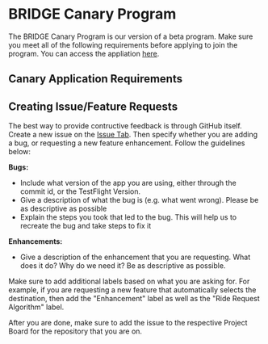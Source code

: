 # BRIDGE Canary Program

The BRIDGE Canary Program is our version of a beta program. Make sure you meet all of the following requirements before applying to join the program. You can access the appliation <a href="www.bridgeridesharing-app.firebaseio.com" target="_blank">here</a>.

## Canary Application Requirements



## Creating Issue/Feature Requests

The best way to provide contructive feedback is through GitHub itself. Create a new issue on the [Issue Tab](https://github.com/BK1031/BRIDGE-Driver-ios/issues). Then specify whether you are adding a bug, or requesting a new feature enhancement. Follow the guidelines below:

**Bugs:**
- Include what version of the app you are using, either through the commit id, or the TestFlight Version.
- Give a description of what the bug is (e.g. what went wrong). Please be as descriptive as possible
- Explain the steps you took that led to the bug. This will help us to recreate the bug and take steps to fix it

**Enhancements:**
- Give a description of the enhancement that you are requesting. What does it do? Why do we need it? Be as descriptive as possible.

Make sure to add additional labels based on what you are asking for. For example, if you are requesting a new feature that automatically selects the destination, then add the "Enhancement" label as well as the "Ride Request Algorithm" label.

After you are done, make sure to add the issue to the respective Project Board for the repository that you are on.